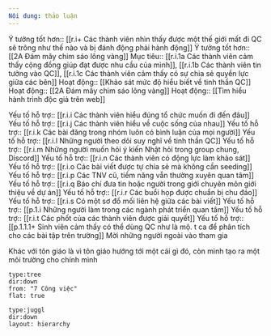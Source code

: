 ```yaml
---
Nội dung: thảo luận
---
```


Ý tưởng tốt hơn:: [[r.i+ Các thành viên nhìn thấy được một thế giới mất đi QC sẽ trông như thế nào và bị đánh động phải hành động]]
Ý tưởng tốt hơn::[[2A Đám mây chim sáo lông vàng]]
Mục tiêu:: [[r.i.1a Các thành viên cảm thấy cộng đồng giúp đạt được nhu cầu của mình]], [[r.i.1b Các thành viên tin tưởng vào QC]], [[r.i.1c Các thành viên cảm thấy có sự chia sẻ quyền lực giữa các bên]] 
Hoạt động:: [[Khảo sát mức độ hiểu biết về tinh thần QC]]
Hoạt động:: [[2A Đám mây chim sáo lông vàng]]
Hoạt động:: [[Tìm hiểu hành trình độc giả trên web]]

Yếu tố hỗ trợ:: [[r.i.i Các thành viên hiểu đúng tổ chức muốn đi đến đâu]]
Yếu tố hỗ trợ:: [[r.i.j Các thành viên hiểu về cuộc sống của nhau]]
Yếu tố hỗ trợ:: [[r.i.k Các bài đăng trong nhóm luôn có bình luận của mọi người]]
Yếu tố hỗ trợ:: [[r.i.l Những người theo dõi suy nghĩ về tinh thần QC]]
Yếu tố hỗ trợ:: [[r.i.m Những người muốn hỏi ý kiến Nhật hỏi trong group chung, Discord]]
Yếu tố hỗ trợ:: [[r.i.n Các thành viên có động lực làm khảo sát]]
Yếu tố hỗ trợ:: [[r.i.o Các bài viết được tự chia sẻ mà không cần seeding]]
Yếu tố hỗ trợ:: [[r.i.p Các TNV cũ, tiềm năng vẫn thường xuyên quan tâm]]
Yếu tố hỗ trợ:: [[r.i.q Báo chí đưa tin hoặc người trong giới chuyên môn giới thiệu về dự án]]
Yếu tố hỗ trợ:: [[r.i.r Các buổi họp được chuẩn bị chu đáo]]
Yếu tố hỗ trợ:: [[r.i.s Có một sơ đồ mối liên hệ giữa các bài viết]]
Yếu tố hỗ trợ:: [[p.1.i Những người làm trong các ngành phát triển quan tâm]]
Yếu tố hỗ trợ:: [[r.i.t Các phốt của các thành viên được giải quyết]] 
Yếu tố hỗ trợ:: [[p.1.1.1+ Sinh viên cảm thấy có thể dùng QC như là mộ. t ca để phân tích cho các bài tập trên trường]]
Mời những người ngoài vào tham gia

Khác với tôn giáo là vì tôn giáo hướng tới một cái gì đó, còn mình tạo ra một môi trường cho chính mình

```breadcrumbs
type:tree
dir:down
from: "7 Công việc" 
flat: true
```
```breadcrumbs
type:juggl
dir:down
layout: hierarchy
```